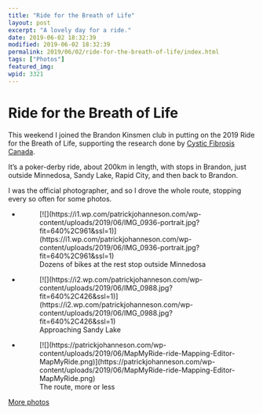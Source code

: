 ```yaml
---
title: "Ride for the Breath of Life"
layout: post
excerpt: "A lovely day for a ride."
date: 2019-06-02 18:32:39
modified: 2019-06-02 18:32:39
permalink: 2019/06/02/ride-for-the-breath-of-life/index.html
tags: ["Photos"]
featured_img: 
wpid: 3321
---
```


# Ride for the Breath of Life

This weekend I joined the Brandon Kinsmen club in putting on the 2019 Ride for the Breath of Life, supporting the research done by [Cystic Fibrosis Canada](https://www.cysticfibrosis.ca/).

It’s a poker-derby ride, about 200km in length, with stops in Brandon, just outside Minnedosa, Sandy Lake, Rapid City, and then back to Brandon.

I was the official photographer, and so I drove the whole route, stopping every so often for some photos.

- <figure>[![](https://i1.wp.com/patrickjohanneson.com/wp-content/uploads/2019/06/IMG_0936-portrait.jpg?fit=640%2C961&ssl=1)](https://i1.wp.com/patrickjohanneson.com/wp-content/uploads/2019/06/IMG_0936-portrait.jpg?fit=640%2C961&ssl=1)<figcaption>Dozens of bikes at the rest stop outside Minnedosa</figcaption></figure>
- <figure>[![](https://i2.wp.com/patrickjohanneson.com/wp-content/uploads/2019/06/IMG_0988.jpg?fit=640%2C426&ssl=1)](https://i2.wp.com/patrickjohanneson.com/wp-content/uploads/2019/06/IMG_0988.jpg?fit=640%2C426&ssl=1)<figcaption>Approaching Sandy Lake</figcaption></figure>
- <figure>[![](https://patrickjohanneson.com/wp-content/uploads/2019/06/MapMyRide-ride-Mapping-Editor-MapMyRide.png)](https://patrickjohanneson.com/wp-content/uploads/2019/06/MapMyRide-ride-Mapping-Editor-MapMyRide.png)<figcaption>The route, more or less</figcaption></figure>

[More photos](https://brandonkin.ca/kinsmen/2019/06/02/photos-2019-ride-for-the-breath-of-life/)
